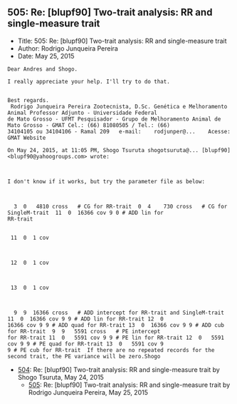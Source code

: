 ## 505: Re: [blupf90] Two-trait analysis: RR and single-measure trait

- Title: 505: Re: [blupf90] Two-trait analysis: RR and single-measure trait
- Author: Rodrigo Junqueira Pereira
- Date: May 25, 2015

```
Dear Andres and Shogo.

I really appreciate your help. I'll try to do that.


Best regards.
 Rodrigo Junqueira Pereira Zootecnista, D.Sc. Genética e Melhoramento Animal Professor Adjunto - Universidade Federal
de Mato Grosso - UFMT Pesquisador - Grupo de Melhoramento Animal de Mato Grosso - GMAT Cel.: (66) 81080505 / Tel.: (66)
34104105 ou 34104106 - Ramal 209   e-mail:    rodjunper@...    Acesse:	 GMAT Website 

On May 24, 2015, at 11:05 PM, Shogo Tsuruta shogotsuruta@... [blupf90] <blupf90@yahoogroups.com> wrote:



I don't know if it works, but try the parameter file as below:



  3  0	 4810 cross   # CG for RR-trait  0  4	 730 cross   # CG for SingleM-trait  11  0  16366 cov 9 0 # ADD lin for
RR-trait


 11  0	1 cov



 12  0	1 cov



 13  0	1 cov



  9  9	16366 cross   # ADD intercept for RR-trait and SingleM-trait 11  0  16366 cov 9 9 # ADD lin for RR-trait 12  0 
16366 cov 9 9 # ADD quad for RR-trait 13  0  16366 cov 9 9 # ADD cub for RR-trait  9  9   5591 cross   # PE intercept
for RR-trait 11  0   5591 cov 9 9 # PE lin for RR-trait 12  0	5591 cov 9 9 # PE quad for RR-trait 13	0   5591 cov 9
9 # PE cub for RR-trait  If there are no repeated records for the second trait, the PE variance will be zero.Shogo
```

- [504](0504.md): Re: [blupf90] Two-trait analysis: RR and single-measure trait by Shogo Tsuruta, May 24, 2015
    - [505](0505.md): Re: [blupf90] Two-trait analysis: RR and single-measure trait by Rodrigo Junqueira Pereira, May 25, 2015
